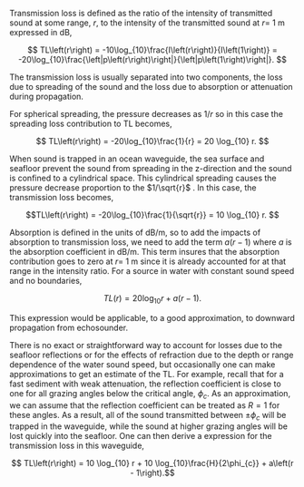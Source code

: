 Transmission loss is defined as the ratio of the intensity of transmitted sound at some range, $r$, to the intensity of the transmitted sound at $r =$ 1 m expressed in dB,

$$ TL\left(r\right) = -10\log_{10}\frac{I\left(r\right)}{I\left(1\right)} = -20\log_{10}\frac{\left|p\left(r\right)\right|}{\left|p\left(1\right)\right|}.  $$

The transmission loss is usually separated into two components, the loss due to spreading of the sound and the loss due to absorption or attenuation during propagation. 

For spherical spreading, the pressure decreases as 1/$r$ so in this case the spreading loss contribution to TL becomes,

$$ TL\left(r\right) = -20\log_{10}\frac{1}{r} = 20 \log_{10} r. $$

When sound is trapped in an ocean waveguide, the sea surface and seafloor prevent the sound from spreading in the z-direction and the sound is confined to a cylindrical space. This cylindrical spreading causes the pressure decrease proportion to the $1/\sqrt{r}$ . In this case, the transmission loss becomes,

$$TL\left(r\right) = -20\log_{10}\frac{1}{\sqrt{r}} = 10 \log_{10} r. $$

Absorption is defined in the units of dB/m, so to add the impacts of absorption to transmission loss, we need to add the term $a\left(r - 1\right)$ where $a$ is the absorption coefficient in dB/m. This term insures that the absorption contribution goes to zero at $r =$ 1 m since it is already accounted for at that range in the intensity ratio. For a source in water with constant sound speed and no boundaries, 

$$ TL\left(r\right) = 20 \log_{10} r + a\left(r - 1\right).$$

This expression would be applicable, to a good approximation, to downward propagation from echosounder. 

There is no exact or straightforward way to account for losses due to the seafloor reflections or for the effects of refraction due to the depth or range dependence of the water sound speed, but occasionally one can make approximations to get an estimate of the TL. For example, recall that for a fast sediment with weak attenuation, the reflection coefficient is close to one for all grazing angles below the critical angle, $\phi_c$. As an approximation, we can assume that the reflection coefficient can be treated as $R = 1$ for these angles. As a result, all of the sound transmitted between $\pm\phi_{c}$ will be trapped in the waveguide, while the sound at higher grazing angles will be lost quickly into the seafloor. One can then derive a expression for the transmission loss in this waveguide,

$$ TL\left(r\right) = 10 \log_{10} r + 10 \log_{10}\frac{H}{2\phi_{c}} + a\left(r - 1\right).$$
